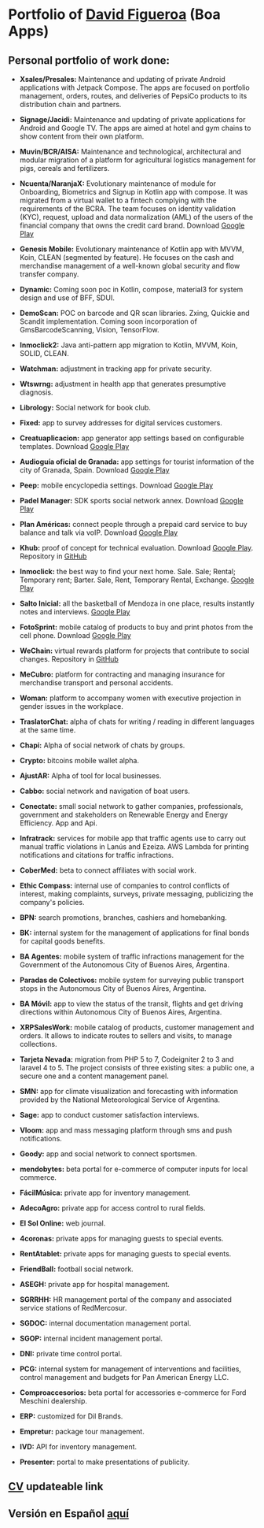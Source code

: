 <a name="David Figueroa"></a>
# Portfolio of [David Figueroa](https://davofigueroa.taplink.ws/) (Boa Apps)
## Personal portfolio of work done:

* **Xsales/Presales:** Maintenance and updating of private Android applications with Jetpack Compose. The apps are focused on portfolio management, orders, routes, and deliveries of PepsiCo products to its distribution chain and partners.

* **Signage/Jacidi:** Maintenance and updating of private applications for Android and Google TV. The apps are aimed at hotel and gym chains to show content from their own platform.

* **Muvin/BCR/AISA:** Maintenance and technological, architectural and modular migration of a platform for agricultural logistics management for pigs, cereals and fertilizers. 

* **Ncuenta/NaranjaX:** Evolutionary maintenance of module for Onboarding, Biometrics and Signup in Kotlin app with compose. It was migrated from a virtual wallet to a fintech complying with the requirements of the BCRA. The team focuses on identity validation (KYC), request, upload and data normalization (AML) of the users of the financial company that owns the credit card brand. Download [Google Play](https://play.google.com/store/apps/details?id=com.tarjetanaranja.ncuenta)

* **Genesis Mobile:** Evolutionary maintenance of Kotlin app with MVVM, Koin, CLEAN (segmented by feature). He focuses on the cash and merchandise management of a well-known global security and flow transfer company.

* **Dynamic:** Coming soon poc in Kotlin, compose, material3 for system design and use of BFF, SDUI.

* **DemoScan:** POC on barcode and QR scan libraries. Zxing, Quickie and Scandit implementation. Coming soon incorporation of GmsBarcodeScanning, Vision, TensorFlow.

* **Inmoclick2:** Java anti-pattern app migration to Kotlin, MVVM, Koin, SOLID, CLEAN.

* **Watchman:** adjustment in tracking app for private security.

* **Wtswrng:** adjustment in health app that generates presumptive diagnosis.

* **Librology:** Social network for book club.

* **Fixed:** app to survey addresses for digital services customers.

* **Creatuaplicacion:** app generator app settings based on configurable templates. Download [Google Play](https://play.google.com/store/apps/details?id=com.appandweb.creatuaplicacion.generic)

* **Audioguía oficial de Granada:** app settings for tourist information of the city of Granada, Spain. Download [Google Play](https://play.google.com/store/apps/details?id=com.patrimonioglobalgra.audioguiasgranada)

* **Peep:** mobile encyclopedia settings. Download [Google Play](https://play.google.com/store/apps/details?id=com.appandweb.peep)

* **Padel Manager:** SDK sports social network annex. Download [Google Play](https://play.google.com/store/apps/details?id=com.padelmanager.padelmanager)

* **Plan Américas:** connect people through a prepaid card service to buy balance and talk via voIP. Download [Google Play](https://play.google.com/store/apps/details?id=com.planamericas&hl=es)

* **Khub:** proof of concept for technical evaluation. Download [Google Play](https://play.google.com/store/apps/details?id=com.boa.khub2). Repository in [GitHub](https://github.com/dgfigueroa29/khub)

* **Inmoclick:** the best way to find your next home. Sale. Sale; Rental; Temporary rent; Barter. Sale, Rent, Temporary Rental, Exchange. [Google Play](https://play.google.com/store/apps/details?id=com.inmoclick&hl=es-419)

* **Salto Inicial:** all the basketball of Mendoza in one place, results instantly notes and interviews. [Google Play](https://play.google.com/store/apps/details?id=com.boa.saltoinicial)

* **FotoSprint:** mobile catalog of products to buy and print photos from the cell phone. Download [Google Play](https://play.google.com/store/apps/details?id=app.rems.fotosprint)

* **WeChain:** virtual rewards platform for projects that contribute to social changes. Repository in [GitHub](https://github.com/mendoza-com/wechain-androidapp-bicicleta)

* **MeCubro:** platform for contracting and managing insurance for merchandise transport and personal accidents.

* **Woman:** platform to accompany women with executive projection in gender issues in the workplace.

* **TraslatorChat:** alpha of chats for writing / reading in different languages at the same time.

* **Chapi:** Alpha of social network of chats by groups.

* **Crypto:** bitcoins mobile wallet alpha.

* **AjustAR:** Alpha of tool for local businesses.

* **Cabbo:** social network and navigation of boat users.

* **Conectate:** small social network to gather companies, professionals, government and stakeholders on Renewable Energy and Energy Efficiency. App and Api.

* **Infratrack:** services for mobile app that traffic agents use to carry out manual traffic violations in Lanús and Ezeiza. AWS Lambda for printing notifications and citations for traffic infractions.

* **CoberMed:** beta to connect affiliates with social work.

* **Ethic Compass:** internal use of companies to control conflicts of interest, making complaints, surveys, private messaging, publicizing the company's policies.

* **BPN:** search promotions, branches, cashiers and homebanking.

* **BK:** internal system for the management of applications for final bonds for capital goods benefits.

* **BA Agentes:** mobile system of traffic infractions management for the Government of the Autonomous City of Buenos Aires, Argentina.

* **Paradas de Colectivos:** mobile system for surveying public transport stops in the Autonomous City of Buenos Aires, Argentina.

* **BA Móvil:** app to view the status of the transit, flights and get driving directions within Autonomous City of Buenos Aires, Argentina.

* **XRPSalesWork:** mobile catalog of products, customer management and orders. It allows to indicate routes to sellers and visits, to manage collections.

* **Tarjeta Nevada:** migration from PHP 5 to 7, Codeigniter 2 to 3 and laravel 4 to 5. The project consists of three existing sites: a public one, a secure one and a content management panel.

* **SMN:** app for climate visualization and forecasting with information provided by the National Meteorological Service of Argentina.

* **Sage:** app to conduct customer satisfaction interviews.

* **Vloom:** app and mass messaging platform through sms and push notifications.

* **Goody:** app and social network to connect sportsmen.

* **mendobytes:** beta portal for e-commerce of computer inputs for local commerce.

* **FácilMúsica:** private app for inventory management.

* **AdecoAgro:** private app for access control to rural fields.

* **El Sol Online:** web journal.

* **4coronas:** private apps for managing guests to special events.

* **RentAtablet:** private apps for managing guests to special events.

* **FriendBall:** football social network.

* **ASEGH:** private app for hospital management.

* **SGRRHH:** HR management portal of the company and associated service stations of RedMercosur.

* **SGDOC:** internal documentation management portal.

* **SGOP:** internal incident management portal.

* **DNI:** private time control portal.

* **PCG:** internal system for management of interventions and facilities, control management and budgets for Pan American Energy LLC.

* **Comproaccesorios:** beta portal for accessories e-commerce for Ford Meschini dealership.

* **ERP:** customized for Dil Brands.

* **Empretur:** package tour management.

* **IVD:** API for inventory management.

* **Presenter:** portal to make presentations of publicity.

<a name="CV"></a>
## [CV](https://drive.google.com/file/d/1Mv3YxbKWU_tDfcfhA4WRkGhhugYPgke_/view) updateable link

<a name="here"></a>
## Versión en Español [aquí](https://github.com/dgfigueroa29/portfolio)
